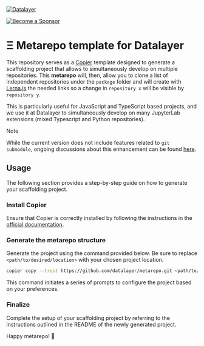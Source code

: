 [![Datalayer](https://assets.datalayer.tech/datalayer-25.svg)](https://datalayer.io)

[![Become a Sponsor](https://img.shields.io/static/v1?label=Become%20a%20Sponsor&message=%E2%9D%A4&logo=GitHub&style=flat&color=1ABC9C)](https://github.com/sponsors/datalayer)

# Ξ Metarepo template for Datalayer

This repository serves as a [Copier](https://copier.readthedocs.io/en/stable/) template designed to generate a scaffolding project that allows to simultaneously develop on multiple repositories. This **metarepo** will, then, allow you to clone a list of independent repositories under the `package` folder and will create with [Lerna.js](https://lerna.js.org) the needed links so a change in `repository x` will be visible by `repository y`.

This is particularly useful for JavaScript and TypeScript based projects, and we use it at Datalayer to simultaneously develop on many JupyterLab extensions (mixed Typescript and Python repositories).

> [!NOTE]  
> While the current version does not include features related to `git submodule`, ongoing discussions about this enhancement can be found [here](https://github.com/datalayer/metarepo/issues/2).

## Usage

The following section provides a step-by-step guide on how to generate your scaffolding project.

### Install Copier

Ensure that Copier is correctly installed by following the instructions in the [official documentation](https://copier.readthedocs.io/en/stable/#installation).

### Generate the metarepo structure

Generate the project using the command provided below. Be sure to replace `<path/to/desired/location>` with your chosen project location.

```bash
copier copy --trust https://github.com/datalayer/metarepo.git <path/to/desired/location>
```

This command initiates a series of prompts to configure the project based on your preferences.

### Finalize

Complete the setup of your scaffolding project by referring to the instructions outlined in the README of the newly generated project.

Happy metarepo! 🚀